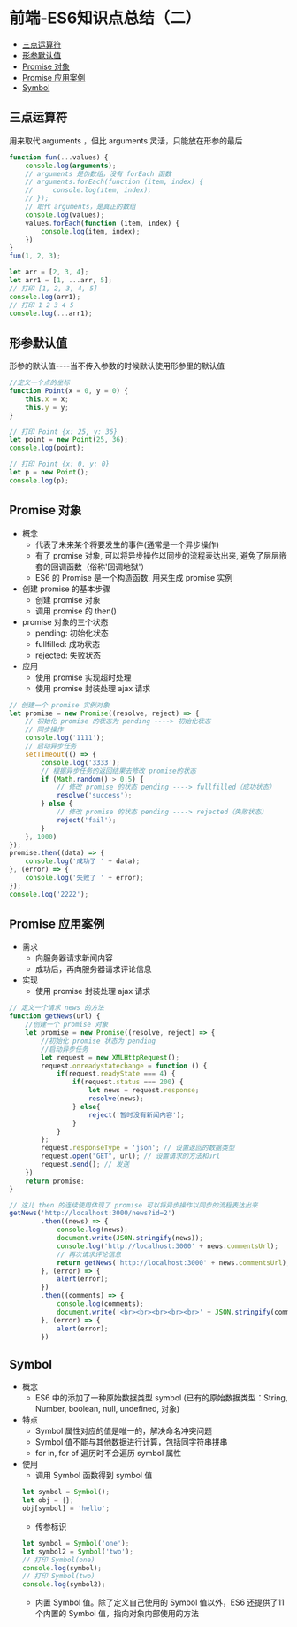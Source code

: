 # 前端-ES6知识点总结（二）

  - [三点运算符](#%E4%B8%89%E7%82%B9%E8%BF%90%E7%AE%97%E7%AC%A6)
  - [形参默认值](#%E5%BD%A2%E5%8F%82%E9%BB%98%E8%AE%A4%E5%80%BC)
  - [Promise 对象](#promise-%E5%AF%B9%E8%B1%A1)
  - [Promise 应用案例](#promise-%E5%BA%94%E7%94%A8%E6%A1%88%E4%BE%8B)
  - [Symbol](#symbol)

## 三点运算符
用来取代 arguments ，但比 arguments 灵活，只能放在形参的最后
```js
function fun(...values) {
    console.log(arguments);
    // arguments 是伪数组，没有 forEach 函数
    // arguments.forEach(function (item, index) {
    //     console.log(item, index);
    // });
    // 取代 arguments，是真正的数组
    console.log(values);
    values.forEach(function (item, index) {
        console.log(item, index);
    })
}
fun(1, 2, 3);

let arr = [2, 3, 4];
let arr1 = [1, ...arr, 5];
// 打印 [1, 2, 3, 4, 5]
console.log(arr1);
// 打印 1 2 3 4 5
console.log(...arr1);
```


## 形参默认值
形参的默认值----当不传入参数的时候默认使用形参里的默认值
```js
//定义一个点的坐标
function Point(x = 0, y = 0) {
    this.x = x;
    this.y = y;
}

// 打印 Point {x: 25, y: 36}
let point = new Point(25, 36);
console.log(point);

// 打印 Point {x: 0, y: 0}
let p = new Point();
console.log(p);
```

## Promise 对象
* 概念
    * 代表了未来某个将要发生的事件(通常是一个异步操作)
    * 有了 promise 对象, 可以将异步操作以同步的流程表达出来, 避免了层层嵌套的回调函数（俗称'回调地狱'）
    * ES6 的 Promise 是一个构造函数, 用来生成 promise 实例
* 创建 promise 的基本步骤
    * 创建 promise 对象
    * 调用 promise 的 then()
* promise 对象的三个状态
    * pending: 初始化状态
    * fullfilled: 成功状态
    * rejected: 失败状态
* 应用
    * 使用 promise 实现超时处理
    * 使用 promise 封装处理 ajax 请求
```js
// 创建一个 promise 实例对象
let promise = new Promise((resolve, reject) => {
    // 初始化 promise 的状态为 pending ----> 初始化状态
    // 同步操作
    console.log('1111');
    // 启动异步任务
    setTimeout(() => {
        console.log('3333');
        // 根据异步任务的返回结果去修改 promise的状态
        if (Math.random() > 0.5) {
            // 修改 promise 的状态 pending ----> fullfilled（成功状态）
            resolve('success');
        } else {
            // 修改 promise 的状态 pending ----> rejected（失败状态）
            reject('fail');
        }
    }, 1000)
});
promise.then((data) => {
    console.log('成功了 ' + data);
}, (error) => {
    console.log('失败了 ' + error);
});
console.log('2222');
```


## Promise 应用案例
* 需求
    * 向服务器请求新闻内容
    * 成功后，再向服务器请求评论信息
* 实现
    * 使用 promise 封装处理 ajax 请求
```js
// 定义一个请求 news 的方法
function getNews(url) {
    //创建一个 promise 对象
    let promise = new Promise((resolve, reject) => {
        //初始化 promise 状态为 pending
        //启动异步任务
        let request = new XMLHttpRequest();
        request.onreadystatechange = function () {
            if(request.readyState === 4) {
                if(request.status === 200) {
                    let news = request.response;
                    resolve(news);
                } else{
                    reject('暂时没有新闻内容');
                }
            }
        };
        request.responseType = 'json'; // 设置返回的数据类型
        request.open("GET", url); // 设置请求的方法和url
        request.send(); // 发送
    })
    return promise;
}

// 这儿 then 的连续使用体现了 promise 可以将异步操作以同步的流程表达出来
getNews('http://localhost:3000/news?id=2')
        .then((news) => {
            console.log(news);
            document.write(JSON.stringify(news));
            console.log('http://localhost:3000' + news.commentsUrl);
            // 再次请求评论信息
            return getNews('http://localhost:3000' + news.commentsUrl);
        }, (error) => {
            alert(error);
        })
        .then((comments) => {
            console.log(comments);
            document.write('<br><br><br><br><br>' + JSON.stringify(comments));
        }, (error) => {
            alert(error);
        })
```


## Symbol
* 概念
    * ES6 中的添加了一种原始数据类型 symbol (已有的原始数据类型：String, Number, boolean, null, undefined, 对象)
* 特点
    * Symbol 属性对应的值是唯一的，解决命名冲突问题
    * Symbol 值不能与其他数据进行计算，包括同字符串拼串
    * for in, for of 遍历时不会遍历 symbol 属性
* 使用
    * 调用 Symbol 函数得到 symbol 值
    ```js
    let symbol = Symbol();
    let obj = {};
    obj[symbol] = 'hello';
    ```
    * 传参标识
    ```js
    let symbol = Symbol('one');
    let symbol2 = Symbol('two');
    // 打印 Symbol(one)
    console.log(symbol);
    // 打印 Symbol(two)
    console.log(symbol2);
    ```
    * 内置 Symbol 值。除了定义自己使用的 Symbol 值以外，ES6 还提供了11个内置的 Symbol 值，指向对象内部使用的方法

